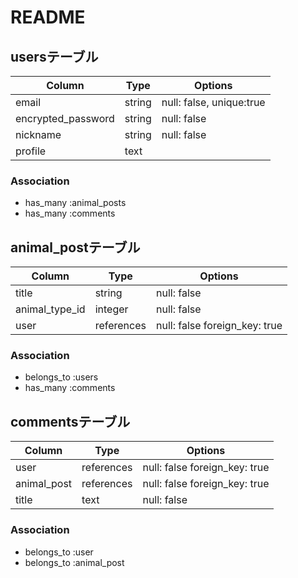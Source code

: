 # README

## usersテーブル

| Column             | Type       | Options                        |
| ------------------ | ---------- | ------------------------------ |
| email              | string     | null: false, unique:true       |
| encrypted_password | string     | null: false                    |
| nickname           | string     | null: false                    |
| profile            | text       |                                |

### Association
- has_many :animal_posts
- has_many :comments

## animal_postテーブル

| Column             | Type       | Options                        |
| ------------------ | ---------- | ------------------------------ |
| title              | string     | null: false                    |
| animal_type_id     | integer    | null: false                    |
| user               | references | null: false  foreign_key: true |


### Association
- belongs_to :users
- has_many :comments

## commentsテーブル

| Column       | Type       | Options                        |
| ------------ | ---------- | ------------------------------ |
| user         | references | null: false  foreign_key: true |
| animal_post  | references | null: false  foreign_key: true |
| title        | text       | null: false                    |


### Association
- belongs_to :user
- belongs_to :animal_post